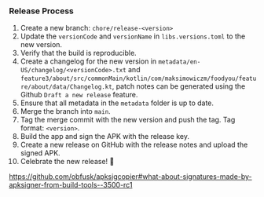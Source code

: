 ### Release Process

1. Create a new branch: `chore/release-<version>`
2. Update the `versionCode` and `versionName` in `libs.versions.toml` to the new version.
3. Verify that the build is reproducible.
4. Create a changelog for the new version in `metadata/en-US/changelog/<versionCode>.txt` and
   `feature3/about/src/commonMain/kotlin/com/maksimowiczm/foodyou/feature/about/data/Changelog.kt`,
   patch notes can be generated using the Github `Draft a new release` feature.
5. Ensure that all metadata in the `metadata` folder is up to date.
6. Merge the branch into `main`.
7. Tag the merge commit with the new version and push the tag. Tag format: `<version>`.
8. Build the app and sign the APK with the release key.
9. Create a new release on GitHub with the release notes and upload the signed APK.
10. Celebrate the new release! 🎉

https://github.com/obfusk/apksigcopier#what-about-signatures-made-by-apksigner-from-build-tools--3500-rc1

